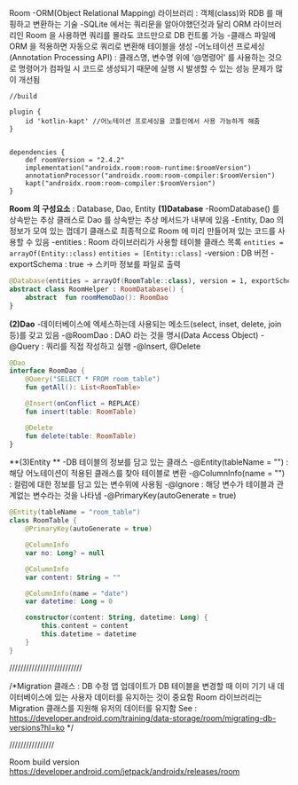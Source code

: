 Room
-ORM(Object Relational Mapping) 라이브러리 : 객체(class)와 RDB 를 매핑하고 변환하는 기술
-SQLite 에서는 쿼리문을 알아야했던것과 달리 ORM 라이브러리인 Room 을 사용하면 쿼리를 몰라도 코드만으로 DB 컨트롤 가능
-클래스 파일에 ORM 을 적용하면 자동으로 쿼리로 변환해 테이블을 생성
-어노테이션 프로세싱(Annotation Processing API) :
클래스명, 변수명 위에 '@명령어' 를 사용하는 것으로 명령어가 컴파일 시 코드로 생성되기 때문에 실행 시 발생할 수 있는 성능 문제가 많이 개선됨

```
//build

plugin {
    id 'kotlin-kapt' //어노테이션 프로세싱을 코틀린에서 사용 가능하게 해줌
}


dependencies {
    def roomVersion = "2.4.2"
    implementation("androidx.room:room-runtime:$roomVersion")
    annotationProcessor("androidx.room:room-compiler:$roomVersion")
    kapt("androidx.room:room-compiler:$roomVersion")
}

```




**Room 의 구성요소** : Database, Dao, Entity
**(1)Database**
-RoomDatabase() 를 상속받는 추상 클래스로 Dao 를 상속받는 추상 메서드가 내부에 있음
-Entity, Dao 의 정보가 모여 있는 껍데기 클래스로 최종적으로 Room 에 미리 만들어져 있는 코드를 사용할 수 있음
-entities : Room 라이브러리가 사용할 테이블 클래스 목록
`entities = arrayOf(Entity::class)`
`entities = [Entity::class]`
-version : DB 버전
-exportSchema : true -> 스키마 정보를 파일로 출력

```kotlin
@Database(entities = arrayOf(RoomTable::class), version = 1, exportSchema = false)
abstract class RoomHelper : RoomDatabase() {
    abstract  fun roomMemoDao(): RoomDao
}
```

**(2)Dao**
-데이터베이스에 엑세스하는데 사용되는 메소드(select, inset, delete, join 등)를 갖고 있음
-@RoomDao : DAO 라는 것을 명시(Data Access Object)
-@Query : 쿼리를 직접 작성하고 실행
-@Insert, @Delete


```kotlin
@Dao
interface RoomDao {
    @Query("SELECT * FROM room_table")
    fun getAll(): List<RoomTable>

    @Insert(onConflict = REPLACE)
    fun insert(table: RoomTable)

    @Delete
    fun delete(table: RoomTable)
}
```

**(3)Entity **
-DB 테이블의 정보를 담고 있는 클래스
-@Entity(tableName = "") : 해당 어노테이션이 적용된 클래스를 찾아 테이블로 변환
-@ColumnInfo(name = "") : 컬럼에 대한 정보를 담고 있는 변수위에 사용됨
-@Ignore : 해당 변수가 테이블과 관계없는 변수라는 것을 나타냄
-@PrimaryKey(autoGenerate = true)

```kotlin
@Entity(tableName = "room_table")
class RoomTable {
    @PrimaryKey(autoGenerate = true)

    @ColumnInfo
    var no: Long? = null

    @ColumnInfo
    var content: String = ""

    @ColumnInfo(name = "date")
    var datetime: Long = 0

    constructor(content: String, datetime: Long) {
        this.content = content
        this.datetime = datetime
    }
}
```

//////////////////////////

/*Migration 클래스 : DB 수정
앱 업데이트가 DB 테이블을 변경할 때 이미 기기 내 데이터베이스에 있는 사용자 데이터를 유지하는 것이 중요함
Room 라이브러리는 Migration 클래스를 지원해 유저의 데이터를 유지함
See : https://developer.android.com/training/data-storage/room/migrating-db-versions?hl=ko */






////////////////



Room build version
https://developer.android.com/jetpack/androidx/releases/room